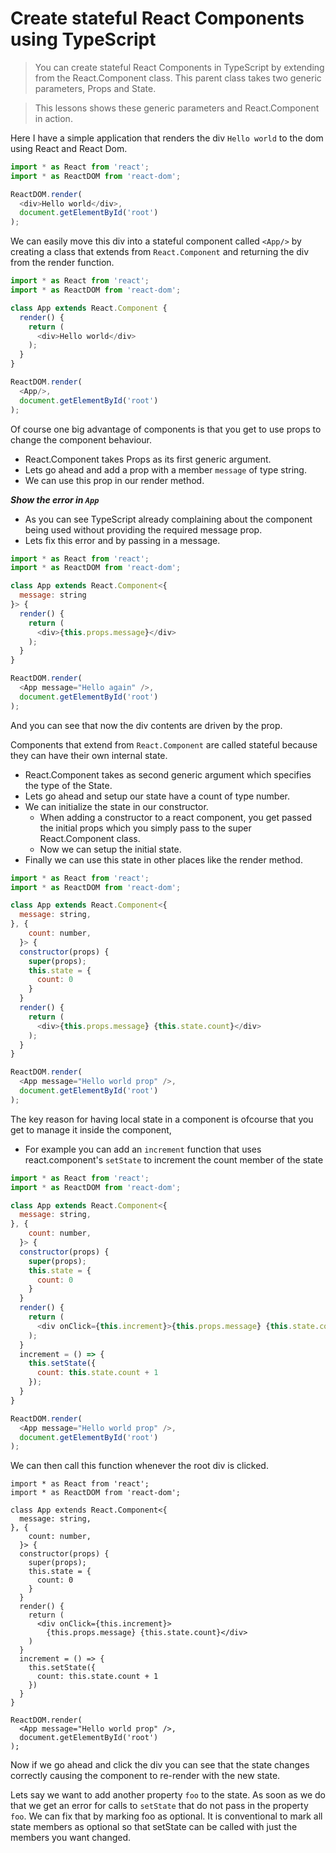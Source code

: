 # Create stateful React Components using TypeScript

> You can create stateful React Components in TypeScript by extending from the React.Component class. This parent class takes two generic parameters, Props and State.

> This lessons shows these generic parameters and React.Component in action.

Here I have a simple application that renders the div `Hello world` to the dom using React and React Dom.
```js
import * as React from 'react';
import * as ReactDOM from 'react-dom';

ReactDOM.render(
  <div>Hello world</div>,
  document.getElementById('root')
);
```

We can easily move this div into a stateful component called `<App/>` by creating a class that extends from `React.Component` and returning the div from the render function.

```js
import * as React from 'react';
import * as ReactDOM from 'react-dom';

class App extends React.Component {
  render() {
    return (
      <div>Hello world</div>
    );
  }
}

ReactDOM.render(
  <App/>,
  document.getElementById('root')
);
```

Of course one big advantage of components is that you get to use props to change the component behaviour. 

* React.Component takes Props as its first generic argument. 
* Lets go ahead and add a prop with a member `message` of type string. 
* We can use this prop in our render method. 

***Show the error in `App`***
* As you can see TypeScript already complaining about the component being used without providing the required message prop.
* Lets fix this error and by passing in a message. 

```js
import * as React from 'react';
import * as ReactDOM from 'react-dom';

class App extends React.Component<{
  message: string
}> {
  render() {
    return (
      <div>{this.props.message}</div>
    );
  }
}

ReactDOM.render(
  <App message="Hello again" />,
  document.getElementById('root')
);
```

And you can see that now the div contents are driven by the prop. 

Components that extend from `React.Component` are called stateful because they can have their own internal state. 

* React.Component takes as second generic argument which specifies the type of the State. 
* Lets go ahead and setup our state have a count of type number. 
* We can initialize the state in our constructor. 
  * When adding a constructor to a react component, you get passed the initial props which you simply pass to the super React.Component class. 
  * Now we can setup the initial state.
* Finally we can use this state in other places like the render method.

```js
import * as React from 'react';
import * as ReactDOM from 'react-dom';

class App extends React.Component<{
  message: string,
}, {
    count: number,
  }> {
  constructor(props) {
    super(props);
    this.state = {
      count: 0
    }
  }
  render() {
    return (
      <div>{this.props.message} {this.state.count}</div>
    );
  }
}

ReactDOM.render(
  <App message="Hello world prop" />,
  document.getElementById('root')
);
```

The key reason for having local state in a component is ofcourse that you get to manage it inside the component, 

* For example you can add an `increment` function that uses react.component's `setState` to increment the count member of the state 

```js
import * as React from 'react';
import * as ReactDOM from 'react-dom';

class App extends React.Component<{
  message: string,
}, {
    count: number,
  }> {
  constructor(props) {
    super(props);
    this.state = {
      count: 0
    }
  }
  render() {
    return (
      <div onClick={this.increment}>{this.props.message} {this.state.count}</div>
    );
  }
  increment = () => {
    this.setState({
      count: this.state.count + 1
    });
  }
}

ReactDOM.render(
  <App message="Hello world prop" />,
  document.getElementById('root')
);
```

We can then call this function whenever the root div is clicked. 

```
import * as React from 'react';
import * as ReactDOM from 'react-dom';

class App extends React.Component<{
  message: string,
}, {
    count: number,
  }> {
  constructor(props) {
    super(props);
    this.state = {
      count: 0
    }
  }
  render() {
    return (
      <div onClick={this.increment}>
        {this.props.message} {this.state.count}</div>
    )
  }
  increment = () => {
    this.setState({
      count: this.state.count + 1
    })
  }
}

ReactDOM.render(
  <App message="Hello world prop" />,
  document.getElementById('root')
);
```

Now if we go ahead and click the div you can see that the state changes correctly causing the component to re-render with the new state.

Lets say we want to add another property `foo` to the state. As soon as we do that we get an error for calls to `setState` that do not pass in the property `foo`. We can fix that by marking foo as optional. It is conventional to mark all state members as optional so that setState can be called with just the members you want changed.